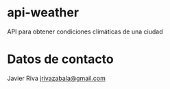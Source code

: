 # api-weather
API para obtener condiciones climáticas de una ciudad

# Datos de contacto
Javier Riva
jrivazabala@gmail.com

